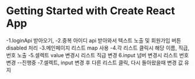 # Getting Started with Create React App

-1.loginApi 받아오기,
-2.중복 아이디 api 받아와서 텍스트 노출 및 회원가입 버튼 disabled 처리
-3.메인페이지 리스트 map 사용
-4.각 리스트 클릭시 해당 이름, 직급, 번호 노출
-5.셀렉트 value 변경시 리스트 직급 변경
6.input 넘버 변경시 리스트 번호 변경
--진행중
-7.셀렉트, input 변경 후 다른 리스트 클릭, 다시 돌아왔을때 변경 값 유지
